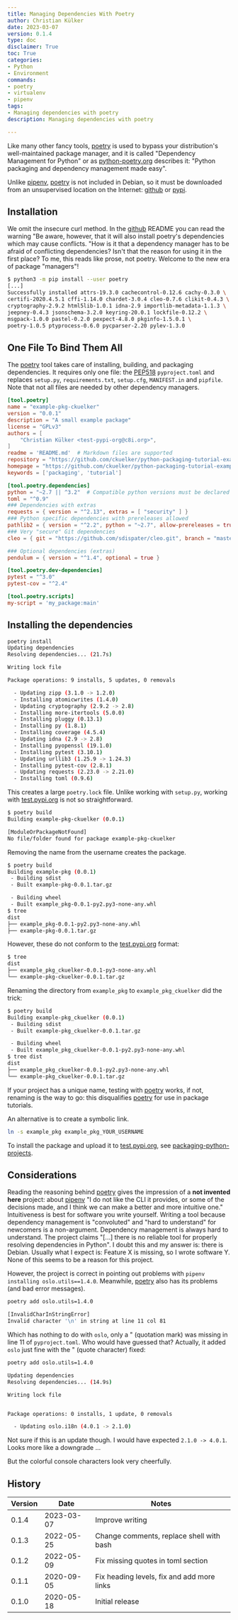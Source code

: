 ```yaml
---
title: Managing Dependencies With Poetry
author: Christian Külker
date: 2023-03-07
version: 0.1.4
type: doc
disclaimer: True
toc: True
categories:
- Python
- Environment
commands:
- poetry
- virtualenv
- pipenv
tags:
- Managing dependencies with poetry
description: Managing dependencies with poetry

---
```


Like many other fancy tools, [poetry] is used to bypass your distribution's
well-maintained package manager, and it is called "Dependency Management for
Python" or as [python-poetry.org] describes it: "Python packaging and
dependency management made easy".

Unlike [pipenv], [poetry] is not included in Debian, so it must be downloaded
from an unsupervised location on the Internet: [github] or [pypi].

## Installation

We omit the insecure curl method. In the [github] README you can read the
warning "Be aware, however, that it will also install poetry's dependencies
which may cause conflicts. "How is it that a dependency manager has to be
afraid of conflicting dependencies? Isn't that the reason for using it in the
first place? To me, this reads like prose, not poetry. Welcome to the new era
of package "managers"!

```bash
$ python3 -m pip install --user poetry
[...]
Successfully installed attrs-19.3.0 cachecontrol-0.12.6 cachy-0.3.0 \
certifi-2020.4.5.1 cffi-1.14.0 chardet-3.0.4 cleo-0.7.6 clikit-0.4.3 \
cryptography-2.9.2 html5lib-1.0.1 idna-2.9 importlib-metadata-1.1.3 \
jeepney-0.4.3 jsonschema-3.2.0 keyring-20.0.1 lockfile-0.12.2 \
msgpack-1.0.0 pastel-0.2.0 pexpect-4.8.0 pkginfo-1.5.0.1 \
poetry-1.0.5 ptyprocess-0.6.0 pycparser-2.20 pylev-1.3.0
```

## One File To Bind Them All

The [poetry] tool takes care of installing, building, and packaging
dependencies. It requires only one file: the [PEP518] `pyproject.toml` and
replaces `setup.py`, `requirements.txt`, `setup.cfg`, `MANIFEST.in` and
`pipfile`. Note that not all files are needed by other dependency managers.

```toml
[tool.poetry]
name = "example-pkg-ckuelker"
version = "0.0.1"
description = "A small example package"
license = "GPLv3"
authors = [
    "Christian Külker <test-pypi-org@c8i.org>",
]
readme = 'README.md'  # Markdown files are supported
repository = "https://github.com/ckuelker/python-packaging-tutorial-example-package"
homepage = "https://github.com/ckuelker/python-packaging-tutorial-example-package"
keywords = ['packaging', 'tutorial']

[tool.poetry.dependencies]
python = "~2.7 || ^3.2"  # Compatible python versions must be declared here
toml = "^0.9"
### Dependencies with extras
requests = { version = "^2.13", extras = [ "security" ] }
### Python specific dependencies with prereleases allowed
pathlib2 = { version = "^2.2", python = "~2.7", allow-prereleases = true }
### Very "secure" Git dependencies
cleo = { git = "https://github.com/sdispater/cleo.git", branch = "master" }

### Optional dependencies (extras)
pendulum = { version = "^1.4", optional = true }

[tool.poetry.dev-dependencies]
pytest = "^3.0"
pytest-cov = "^2.4"

[tool.poetry.scripts]
my-script = 'my_package:main'
```

## Installing the dependencies

```bash
poetry install
Updating dependencies
Resolving dependencies... (21.7s)

Writing lock file

Package operations: 9 installs, 5 updates, 0 removals

  - Updating zipp (3.1.0 -> 1.2.0)
  - Installing atomicwrites (1.4.0)
  - Updating cryptography (2.9.2 -> 2.8)
  - Installing more-itertools (5.0.0)
  - Installing pluggy (0.13.1)
  - Installing py (1.8.1)
  - Installing coverage (4.5.4)
  - Updating idna (2.9 -> 2.8)
  - Installing pyopenssl (19.1.0)
  - Installing pytest (3.10.1)
  - Updating urllib3 (1.25.9 -> 1.24.3)
  - Installing pytest-cov (2.8.1)
  - Updating requests (2.23.0 -> 2.21.0)
  - Installing toml (0.9.6)
```

This creates a large `poetry.lock` file. Unlike working with `setup.py`,
working with [test.pypi.org] is not so straightforward.

```bash
$ poetry build
Building example-pkg-ckuelker (0.0.1)

[ModuleOrPackageNotFound]
No file/folder found for package example-pkg-ckuelker
```

Removing the name from the username creates the package.

```bash
$ poetry build
Building example-pkg (0.0.1)
 - Building sdist
 - Built example-pkg-0.0.1.tar.gz

 - Building wheel
 - Built example_pkg-0.0.1-py2.py3-none-any.whl
$ tree
dist
├── example_pkg-0.0.1-py2.py3-none-any.whl
├── example-pkg-0.0.1.tar.gz
```

However, these do not conform to the [test.pypi.org] format:

```bash
$ tree
dist
├── example_pkg_ckuelker-0.0.1-py3-none-any.whl
└── example-pkg-ckuelker-0.0.1.tar.gz
```

Renaming the directory from `example_pkg` to `example_pkg_ckuelker` did the
trick:

```bash
$ poetry build
Building example-pkg_ckuelker (0.0.1)
 - Building sdist
 - Built example-pkg_ckuelker-0.0.1.tar.gz

 - Building wheel
 - Built example_pkg_ckuelker-0.0.1-py2.py3-none-any.whl
$ tree dist
dist
├── example_pkg_ckuelker-0.0.1-py2.py3-none-any.whl
└── example-pkg_ckuelker-0.0.1.tar.gz
```

If your project has a unique name, testing with [poetry] works, if not,
renaming is the way to go: this disqualifies [poetry] for use in package
tutorials.

An alternative is to create a symbolic link.

```bash
ln -s example_pkg example_pkg_YOUR_USERNAME
```

To install the package and upload it to [test.pypi.org], see
[packaging-python-projects].

## Considerations

Reading the reasoning behind [poetry] gives the impression of a **not invented
here** project: about [pipenv] "I do not like the CLI it provides, or some of
the decisions made, and I think we can make a better and more intuitive one."
Intuitiveness is best for software you write yourself. Writing a tool because
dependency management is "convoluted" and "hard to understand" for newcomers is
a non-argument. Dependency management is always hard to understand. The project
claims "[...] there is no reliable tool for properly resolving dependencies in
Python". I doubt this and my answer is: there is Debian. Usually what I expect
is: Feature X is missing, so I wrote software Y. None of this seems to be a
reason for this project.

However, the project is correct in pointing out problems with `pipenv
installing oslo.utils==1.4.0`. Meanwhile, [poetry] also has its problems (and
bad error messages).

```bash
poetry add oslo.utils=1.4.0

[InvalidCharInStringError]
Invalid character '\n' in string at line 11 col 81
```

Which has nothing to do with `oslo`, only a " (quotation mark) was missing in
line 11 of `pyproject.toml`. Who would have guessed that? Actually, it added
`oslo` just fine with the " (quote character) fixed:

```bash
poetry add oslo.utils=1.4.0

Updating dependencies
Resolving dependencies... (14.9s)

Writing lock file


Package operations: 0 installs, 1 update, 0 removals

  - Updating oslo.i18n (4.0.1 -> 2.1.0)
```

Not sure if this is an update though. I would have expected `2.1.0 -> 4.0.1`.
Looks more like a downgrade ...

But the colorful console characters look very cheerfully.

## History

| Version | Date       | Notes                                                |
| ------- | ---------- | ---------------------------------------------------- |
| 0.1.4   | 2023-03-07 | Improve writing                                      |
| 0.1.3   | 2022-05-25 | Change comments, replace shell with bash             |
| 0.1.2   | 2022-05-09 | Fix missing quotes in toml section                   |
| 0.1.1   | 2020-09-05 | Fix heading levels, fix and add more links           |
| 0.1.0   | 2020-05-18 | Initial release                                      |

[documenation]: https://python-poetry.org/
[github]: https://github.com/python-poetry/poetry
[packaging-python-projects]: ../Package/packaging-python-projects.html
[PEP518]: https://www.python.org/dev/peps/pep-0518/
[pipenv]: https://pypi.org/project/pipenv/
[poetry]: https://python-poetry.org/
[pypi]: https://pypi.org/project/poetry/
[python-poetry.org]: https://python-poetry.org/
[test.pypi.org]: https://test.pypi.org

